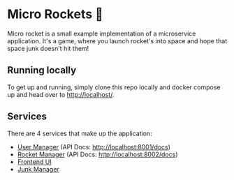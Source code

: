 # Micro Rockets 🚀

Micro rocket is a small example implementation of a microservice application. It's a game, where you launch rocket's into space and hope that space junk doesn't hit them!

## Running locally

To get up and running, simply clone this repo locally and docker compose up and head over to <http://localhost/>.

## Services

There are 4 services that make up the application:

- [User Manager](https://github.com/tharsus-ltd/ur-user-manager) (API Docs: <http://localhost:8001/docs>)
- [Rocket Manager](https://github.com/tharsus-ltd/ur-rocket-manager) (API Docs: <http://localhost:8002/docs>)
- [Frontend UI](https://github.com/tharsus-ltd/ur-frontend)
- [Junk Manager](https://github.com/tharsus-ltd/ur-junk-manager)
